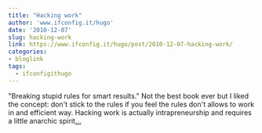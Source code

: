 ```yaml
---
title: "Hacking work"
author: 'www.ifconfig.it/hugo'
date: '2010-12-07'
slug: hacking-work
link: https://www.ifconfig.it/hugo/post/2010-12-07-hacking-work/
categories:
- bloglink
tags:
  - ifconfigithugo
---
```


"Breaking stupid rules for smart results." Not the best book ever but I liked the concept: don't stick to the rules if you feel the rules don't allows to work in and efficient way. Hacking work is actually intrapreneurship and requires a little anarchic spirit[... <i class="fas fa-external-link-alt"></i>](https://www.ifconfig.it/hugo/post/2010-12-07-hacking-work/)


